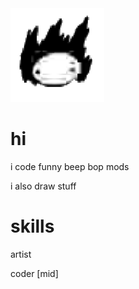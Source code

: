 <img src="nilk.png"/>
<h1>hi</h1>
i code funny beep bop mods

i also draw stuff 

<h1>skills</h1>
artist

coder [mid]
